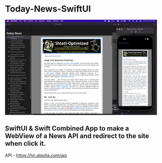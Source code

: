 # Today-News-SwiftUI
![Thumbnail](https://github.com/madhurajayashanka/Today-News-SwiftUI/blob/main/thumbnail.png?raw=true)

## SwiftUI & Swift Combined App to make a WebView of a News API and redirect to the site when click it.
API - https://hn.algolia.com/api
